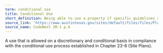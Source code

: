 ```yaml
---
term: conditional use
title: Conditional Use
short_definition: Being able to use a property if specific guidelines are followed.
source_link: 'https://www.austintexas.gov/sites/default/files/files/Planning/CodeNEXT/ALDC_PRD_23_LandDevelopmentCode_Combined_2017_0130_web.pdf'
source_name: CodeNext 2M-1 p.6
---
```



A use that is allowed on a discretionary and conditional basis in compliance with the conditional use process established in Chapter 23-6 (Site Plans).